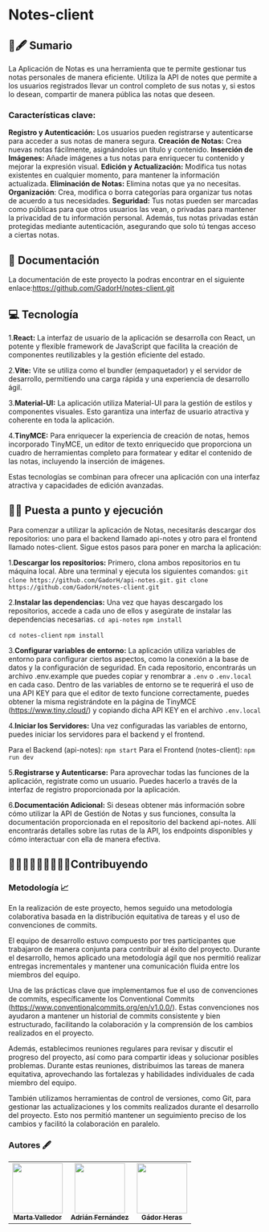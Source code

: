 # Notes-client

## 📜🖋️ Sumario

La Aplicación de Notas es una herramienta que te permite gestionar tus notas personales de manera eficiente. Utiliza la API de notes que permite a los usuarios registrados llevar un control completo de sus notas y, si estos lo desean, compartir de manera pública las notas que deseen.

### Características clave:

**Registro y Autenticación:** Los usuarios pueden registrarse y autenticarse para acceder a sus notas de manera segura.
**Creación de Notas:** Crea nuevas notas fácilmente, asignándoles un título y contenido.
**Inserción de Imágenes:** Añade imágenes a tus notas para enriquecer tu contenido y mejorar la expresión visual.
**Edición y Actualización:** Modifica tus notas existentes en cualquier momento, para mantener la información actualizada.
**Eliminación de Notas:** Elimina notas que ya no necesitas.
**Organización**: Crea, modifica o borra categorías para organizar tus notas de acuerdo a tus necesidades.
**Seguridad:** Tus notas pueden ser marcadas como públicas para que otros usuarios las vean, o privadas para mantener la privacidad de tu información personal. Además, tus notas privadas están protegidas mediante autenticación, asegurando que solo tú tengas acceso a ciertas notas.

## 🔗 Documentación

La documentación de este proyecto la podras encontrar en el siguiente enlace:https://github.com/GadorH/notes-client.git

## 💻 Tecnología

1.**React:** La interfaz de usuario de la aplicación se desarrolla con React, un potente y flexible framework de JavaScript que facilita la creación de componentes reutilizables y la gestión eficiente del estado.

2.**Vite:** Vite se utiliza como el bundler (empaquetador) y el servidor de desarrollo, permitiendo una carga rápida y una experiencia de desarrollo ágil.

3.**Material-UI:** La aplicación utiliza Material-UI para la gestión de estilos y componentes visuales. Esto garantiza una interfaz de usuario atractiva y coherente en toda la aplicación.

4.**TinyMCE:** Para enriquecer la experiencia de creación de notas, hemos incorporado TinyMCE, un editor de texto enriquecido que proporciona un cuadro de herramientas completo para formatear y editar el contenido de las notas, incluyendo la inserción de imágenes.

Estas tecnologías se combinan para ofrecer una aplicación con una interfaz atractiva y capacidades de edición avanzadas.

## 🚀🔥 Puesta a punto y ejecución

Para comenzar a utilizar la aplicación de Notas, necesitarás descargar dos repositorios: uno para el backend llamado api-notes y otro para el frontend llamado notes-client. Sigue estos pasos para poner en marcha la aplicación:

1.**Descargar los repositorios:** Primero, clona ambos repositorios en tu máquina local. Abre una terminal y ejecuta los siguientes comandos:
`git clone https://github.com/GadorH/api-notes.git.`
`git clone https://github.com/GadorH/notes-client.git`

2.**Instalar las dependencias:** Una vez que hayas descargado los repositorios, accede a cada uno de ellos y asegúrate de instalar las dependencias necesarias.
`cd api-notes`
`npm install`

`cd notes-client`
`npm install`

3.**Configurar variables de entorno:** La aplicación utiliza variables de entorno para configurar ciertos aspectos, como la conexión a la base de datos y la configuración de seguridad. En cada repositorio, encontrarás un archivo .env.example que puedes copiar y renombrar a `.env` o `.env.local` en cada caso. Dentro de las variables de entorno se te requerirá el uso de una API KEY para que el editor de texto funcione correctamente, puedes obtener la misma registrándote en la página de TinyMCE (https://www.tiny.cloud/) y copiando dicha API KEY en el archivo `.env.local`

4.**Iniciar los Servidores:**
Una vez configuradas las variables de entorno, puedes iniciar los servidores para el backend y el frontend.

Para el Backend (api-notes): `npm start`
Para el Frontend (notes-client): `npm run dev`

5.**Registrarse y Autenticarse:**
Para aprovechar todas las funciones de la aplicación, regístrate como un usuario. Puedes hacerlo a través de la interfaz de registro proporcionada por la aplicación.

6.**Documentación Adicional:**
Si deseas obtener más información sobre cómo utilizar la API de Gestión de Notas y sus funciones, consulta la documentación proporcionada en el repositorio del backend api-notes. Allí encontrarás detalles sobre las rutas de la API, los endpoints disponibles y cómo interactuar con ella de manera efectiva.

## 👩🏻‍💻🧑🏻‍💻👩🏻‍💻Contribuyendo

### Metodología 📈

En la realización de este proyecto, hemos seguido una metodología colaborativa basada en la distribución equitativa de tareas y el uso de convenciones de commits.

El equipo de desarrollo estuvo compuesto por tres participantes que trabajaron de manera conjunta para contribuir al éxito del proyecto. Durante el desarrollo, hemos aplicado una metodología ágil que nos permitió realizar entregas incrementales y mantener una comunicación fluida entre los miembros del equipo.

Una de las prácticas clave que implementamos fue el uso de convenciones de commits, específicamente los Conventional Commits (https://www.conventionalcommits.org/en/v1.0.0/). Estas convenciones nos ayudaron a mantener un historial de commits consistente y bien estructurado, facilitando la colaboración y la comprensión de los cambios realizados en el proyecto.

Además, establecimos reuniones regulares para revisar y discutir el progreso del proyecto, así como para compartir ideas y solucionar posibles problemas. Durante estas reuniones, distribuimos las tareas de manera equitativa, aprovechando las fortalezas y habilidades individuales de cada miembro del equipo.

También utilizamos herramientas de control de versiones, como Git, para gestionar las actualizaciones y los commits realizados durante el desarrollo del proyecto. Esto nos permitió mantener un seguimiento preciso de los cambios y facilitó la colaboración en paralelo.

### Autores 🖋

<table>
<tbody>
<tr>
<td align="center">
<a href="https://github.com/martavalle95" rel="nofollow">
<img src="https://github.com/martavalle95.png" width="100px;" alt="" style="max-width: 100%;">
<br>
<sub><b>Marta Valledor</b></sub>
</a>
</td>
<td align="center">
<a href="https://github.com/Chazychast" rel="nofollow">
<img src="https://github.com/Chazychast.png" width="100px;" alt="" style="max-width: 100%;">
<br>
<sub><b>Adrián Fernández</b></sub>
</a>
</td>
<td align="center">
<a href="https://github.com/GadorH" rel="nofollow">
<img src="https://github.com/GadorH.png" width="100px;" alt="" style="max-width: 100%;">
<br>
<sub><b>Gádor Heras</b></sub>
</a>
</td>
</tr>
</tbody>
</table>
